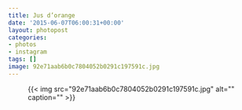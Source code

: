 ```yaml
---
title: Jus d’orange
date: '2015-06-07T06:00:31+00:00'
layout: photopost
categories:
- photos
- instagram
tags: []
image: 92e71aab6b0c7804052b0291c197591c.jpg
---
```


<figure class="photo photo--square">
  {{< img src="92e71aab6b0c7804052b0291c197591c.jpg" alt="" caption="" >}}

</figure>




